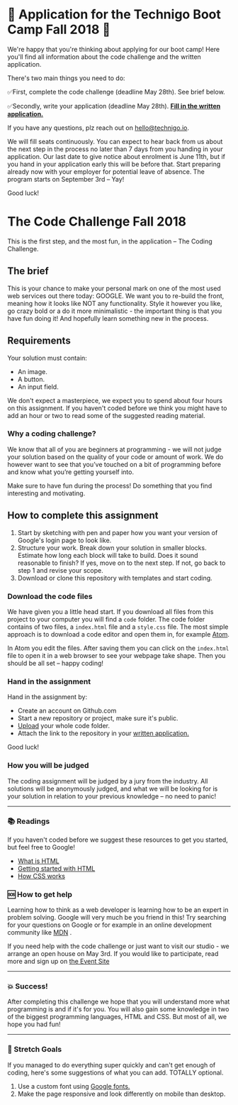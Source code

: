 # :star2: Application for the Technigo Boot Camp Fall 2018 :star2:

We're happy that you're thinking about applying for our boot camp! Here you'll find all information about the code challenge and the written application. 

There's two main things you need to do:  

✅First, complete the code challenge (deadline May 28th). See brief below. 

✅Secondly, write your application (deadline May 28th). **[Fill in the written application.](https://technigo.typeform.com/to/WYgUEV)**

If you have any questions, plz reach out on hello@technigo.io. 

We will fill seats continuously. You can expect to hear back from us about the next step in the process no later than 7 days from you handing in your application. Our last date to give notice about enrolment is June 11th, but if you hand in your application early this will be before that. Start preparing already now with your employer for potential leave of absence. The program starts on September 3rd – Yay!

Good luck! 

# The Code Challenge Fall 2018

This is the first step, and the most fun, in the application – The Coding Challenge. 

## The brief

This is your chance to make your personal mark on one of the most used web services out there today: GOOGLE. We want you to re-build the front, meaning how it looks like NOT any functionality. Style it however you like, go crazy bold or a do it more minimalistic - the important thing is that you have fun doing it! And hopefully learn something new in the process.

## Requirements
Your solution must contain:
* An image.
* A button.
* An input field.

We don't expect a masterpiece, we expect you to spend about four hours on this assignment. If you haven't coded before we think you might have to add an hour or two to read some of the suggested reading material.


### Why a coding challenge?
We know that all of you are beginners at programming - we will not judge your solution based on the quality of your code or amount of work. We do however want to see that you’ve touched on a bit of programming before and know what you’re getting yourself into.

Make sure to have fun during the process! Do something that you find interesting and motivating.

## How to complete this assignment

1. Start by sketching with pen and paper how you want your version of Google's login page to look like.
1. Structure your work. Break down your solution in smaller blocks. Estimate how long each block will take to build. Does it sound reasonable to finish? If yes, move on to the next step. If not, go back to step 1 and revise your scope.
1. Download or clone this repository with templates and start coding.

### Download the code files

We have given you a little head start. If you download all files from this project to your computer you will find a `code` folder. The code folder contains of two files, a `index.html` file and a `style.css` file. The most simple approach is to download a code editor and open them in, for example [Atom](https://atom.io/).

In Atom you edit the files. After saving them you can click on the `index.html` file to open it in a web browser to see your webpage take shape. Then you should be all set – happy coding!

### Hand in the assignment

Hand in the assignment by:
* Create an account on Github.com
* Start a new repository or project, make sure it's public.
* [Upload](https://help.github.com/articles/adding-a-file-to-a-repository/) your whole code folder.
* Attach the link to the repository in your [written application.](https://technigo.typeform.com/to/WYgUEV)

Good luck!

### How you will be judged
The coding assignment will be judged by a jury from the industry. All solutions will be anonymously judged, and what we will be looking for is your solution in relation to your previous knowledge – no need to panic!

---

### :books: Readings

If you haven't coded before we suggest these resources to get you started, but feel free to Google!  

* [What is HTML](https://developer.mozilla.org/en-US/docs/Web/HTML)
* [Getting started with HTML](https://developer.mozilla.org/en-US/docs/Learn/HTML/Introduction_to_HTML/Getting_started)
* [How CSS works](https://developer.mozilla.org/en-US/docs/Learn/CSS/Introduction_to_CSS/How_CSS_works)

### :sos: How to get help
Learning how to think as a web developer is learning how to be an expert in problem solving. Google will very much be you friend in this! Try searching for your questions on Google or for example in an online development community like [MDN](https://developer.mozilla.org/en-US/) .

If you need help with the code challenge or just want to visit our studio - we arrange an open house on May 3rd. If you would like to participate, read more and sign up on [the Event Site ](https://try-our-boot-camp.confetti.events/?__s=vyhfce5ozsxgixv1xmkr)  



---

### :boom: Success!

After completing this challenge we hope that you will understand more what programming is and if it's for you. You will also gain some knowledge in two of the biggest programming languages, HTML and CSS. But most of all, we hope you had fun!

---

### :runner: Stretch Goals

If you managed to do everything super quickly and can't get enough of coding, here's some suggestions of what you can add. TOTALLY optional.

1. Use a custom font using [Google fonts.](https://fonts.google.com/?utm_source=google&utm_medium=cpc&utm_campaign=1001467%20%7C%20Material.IO%20%7C%20Global%20%7C%20en%20%7C%20Hybrid%20%7C%20Text%20%7C%20BKWS&utm_term=%7Bkeyword%7D&gclid=EAIaIQobChMItcCyxeaG2AIVwbYYCh3OtgmsEAAYASAAEgJ6O_D_BwE)
2. Make the page responsive and look differently on mobile than desktop.
